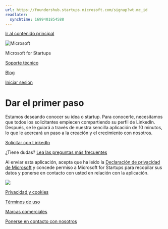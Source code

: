 ```yaml
---
url: https://foundershub.startups.microsoft.com/signup?wt.mc_id
readlater:
  synchtime: 1699401854588
---
```

[Ir al contenido principal](#main)

![Microsoft](https://cdne-foundershub-prod.azureedge.net/client/media/microsoft-logo.80e5f600.svg)

Microsoft for Startups

[Soporte técnico](https://foundershubsupportcenter.powerappsportals.com)

[Blog](https://startups.microsoft.com/en-US/Blog)

[Iniciar sesión](/login)

# Dar el primer paso

Estamos deseando conocer su idea o startup. Para conocerle, necesitamos que todos los solicitantes empiecen compartiendo su perfil de LinkedIn. Después, se le guiará a través de nuestra sencilla aplicación de 10 minutos, lo que le acercará un paso a la creación y el crecimiento con nosotros.

[Solicitar con LinkedIn](/auth/linkedin-login)

¿Tiene dudas? [Lea las preguntas más frecuentes](https://foundershubsupportcenter.powerappsportals.com/category/?id=CAT-01005)

Al enviar esta aplicación, acepta que ha leído la [Declaración de privacidad de Microsoft](https://go.microsoft.com/fwlink/?LinkId=521839) y concede permiso a Microsoft for Startups para recopilar sus datos y ponerse en contacto con usted en relación con la aplicación.

![](https://cdne-foundershub-prod.azureedge.net/client/media/apply-start-2x.43a1a16d.webp)

[Privacidad y cookies](https://go.microsoft.com/fwlink/?LinkId=521839)

[Términos de uso](https://www.microsoft.com/en-US/legal/intellectualproperty/copyright)

[Marcas comerciales](https://www.microsoft.com/en-US/legal/intellectualproperty/trademarks/usage/general)

[Ponerse en contacto con nosotros](https://support.microsoft.com/supportrequestform/354fe60a-ba6d-92ad-208a-6a41387aa9d8)